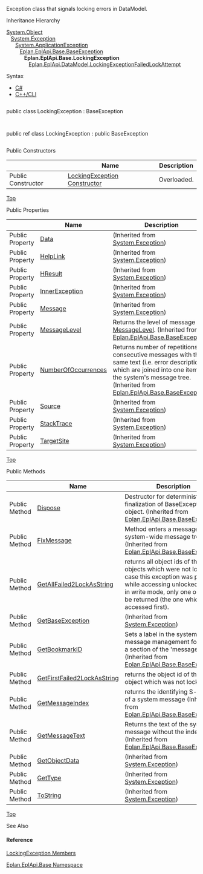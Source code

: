 Exception class that signals locking errors in DataModel.

Inheritance Hierarchy

[System.Object](#)  
   [System.Exception](#)  
      [System.ApplicationException](#)  
         [Eplan.EplApi.Base.BaseException](Eplan.EplApi.Baseu~Eplan.EplApi.Base.BaseException.html)  
            **Eplan.EplApi.Base.LockingException**  
               [Eplan.EplApi.DataModel.LockingExceptionFailedLockAttempt](Eplan.EplApi.DataModelu~Eplan.EplApi.DataModel.LockingExceptionFailedLockAttempt.html)

Syntax

* [C#](#i-syntax-CS)
* [C++/CLI](#i-syntax-CPP2005)

```
```
public class LockingException : BaseException
```
```

```
```
public ref class LockingException : public BaseException
```
```



Public Constructors

|  | Name | Description |
| --- | --- | --- |
| Public Constructor | [LockingException Constructor](Eplan.EplApi.Baseu~Eplan.EplApi.Base.LockingException~_ctor.html) | Overloaded. |

[Top](#top)



Public Properties

|  | Name | Description |
| --- | --- | --- |
| Public Property | [Data](#) | (Inherited from [System.Exception](#)) |
| Public Property | [HelpLink](#) | (Inherited from [System.Exception](#)) |
| Public Property | [HResult](#) | (Inherited from [System.Exception](#)) |
| Public Property | [InnerException](#) | (Inherited from [System.Exception](#)) |
| Public Property | [Message](#) | (Inherited from [System.Exception](#)) |
| Public Property | [MessageLevel](Eplan.EplApi.Baseu~Eplan.EplApi.Base.BaseException~MessageLevel.html) | Returns the level of message as [MessageLevel](Eplan.EplApi.Baseu~Eplan.EplApi.Base.MessageLevel.html). (Inherited from [Eplan.EplApi.Base.BaseException](Eplan.EplApi.Baseu~Eplan.EplApi.Base.BaseException.html)) |
| Public Property | [NumberOfOccurrences](Eplan.EplApi.Baseu~Eplan.EplApi.Base.BaseException~NumberOfOccurrences.html) | Returns number of repetitions of consecutive messages with the same text (i.e. error description) which are joined into one item in the system's message tree. (Inherited from [Eplan.EplApi.Base.BaseException](Eplan.EplApi.Baseu~Eplan.EplApi.Base.BaseException.html)) |
| Public Property | [Source](#) | (Inherited from [System.Exception](#)) |
| Public Property | [StackTrace](#) | (Inherited from [System.Exception](#)) |
| Public Property | [TargetSite](#) | (Inherited from [System.Exception](#)) |

[Top](#top)

Public Methods

|  | Name | Description |
| --- | --- | --- |
| Public Method | [Dispose](Eplan.EplApi.Baseu~Eplan.EplApi.Base.BaseException~Dispose().html) | Destructor for deterministic finalization of BaseException object. (Inherited from [Eplan.EplApi.Base.BaseException](Eplan.EplApi.Baseu~Eplan.EplApi.Base.BaseException.html)) |
| Public Method | [FixMessage](Eplan.EplApi.Baseu~Eplan.EplApi.Base.BaseException~FixMessage.html) | Method enters a message in the system-wide message tree. (Inherited from [Eplan.EplApi.Base.BaseException](Eplan.EplApi.Baseu~Eplan.EplApi.Base.BaseException.html)) |
| Public Method | [GetAllFailed2LockAsString](Eplan.EplApi.Baseu~Eplan.EplApi.Base.LockingException~GetAllFailed2LockAsString.html) | returns all object ids of the objects which were not locked. In case this exception was produced while accessing unlocked object in write mode, only one object will be returned (the one which was accessed first). |
| Public Method | [GetBaseException](#) | (Inherited from [System.Exception](#)) |
| Public Method | [GetBookmarkID](Eplan.EplApi.Baseu~Eplan.EplApi.Base.BaseException~GetBookmarkID.html) | Sets a label in the system error message management for getting a section of the 'message tree' (Inherited from [Eplan.EplApi.Base.BaseException](Eplan.EplApi.Baseu~Eplan.EplApi.Base.BaseException.html)) |
| Public Method | [GetFirstFailed2LockAsString](Eplan.EplApi.Baseu~Eplan.EplApi.Base.LockingException~GetFirstFailed2LockAsString.html) | returns the object id of the first object which was not locked. . |
| Public Method | [GetMessageIndex](Eplan.EplApi.Baseu~Eplan.EplApi.Base.BaseException~GetMessageIndex.html) | returns the identifying S- number of a system message (Inherited from [Eplan.EplApi.Base.BaseException](Eplan.EplApi.Baseu~Eplan.EplApi.Base.BaseException.html)) |
| Public Method | [GetMessageText](Eplan.EplApi.Baseu~Eplan.EplApi.Base.BaseException~GetMessageText.html) | Returns the text of the system message without the index (Inherited from [Eplan.EplApi.Base.BaseException](Eplan.EplApi.Baseu~Eplan.EplApi.Base.BaseException.html)) |
| Public Method | [GetObjectData](#) | (Inherited from [System.Exception](#)) |
| Public Method | [GetType](#) | (Inherited from [System.Exception](#)) |
| Public Method | [ToString](#) | (Inherited from [System.Exception](#)) |

[Top](#top)




See Also

#### Reference

[LockingException Members](Eplan.EplApi.Baseu~Eplan.EplApi.Base.LockingException_members.html)
  
[Eplan.EplApi.Base Namespace](Eplan.EplApi.Baseu~Eplan.EplApi.Base_namespace.html)